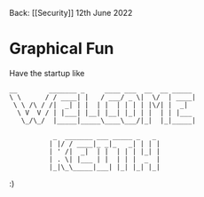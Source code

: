 Back: [[Security]]
12th June 2022

# Graphical Fun

Have the startup like 
```
__        _______ _     ____ ___  __  __ _____ 
\ \      / / ____| |   / ___/ _ \|  \/  | ____|
 \ \ /\ / /|  _| | |  | |  | | | | |\/| |  _|  
  \ V  V / | |___| |__| |__| |_| | |  | | |___ 
   \_/\_/  |_____|_____\____\___/|_|  |_|_____|

           _  _______ ___ _____ _   _ 
          | |/ / ____|_ _|_   _| | | |
          | ' /|  _|  | |  | | | |_| |
          | . \| |___ | |  | | |  _  |
          |_|\_\_____|___| |_| |_| |_|
```

:)

